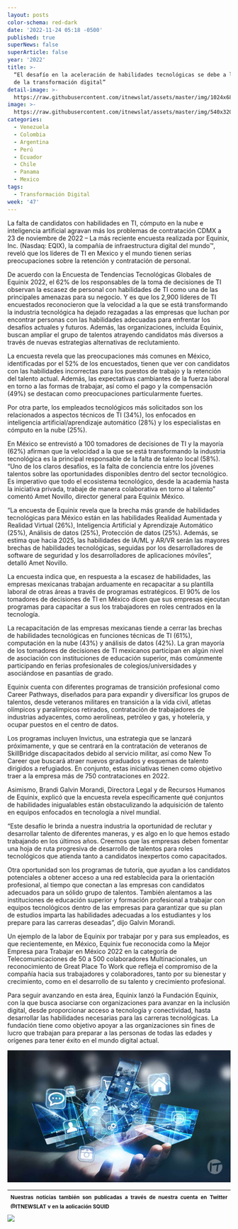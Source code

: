 ```yaml
---
layout: posts
color-schema: red-dark
date: '2022-11-24 05:18 -0500'
published: true
superNews: false
superArticle: false
year: '2022'
title: >-
  “El desafío en la aceleración de habilidades tecnológicas se debe a la rapidez
  de la transformación digital”
detail-image: >-
  https://raw.githubusercontent.com/itnewslat/assets/master/img/1024x680/Transformacion-Digital-g.jpg
image: >-
  https://raw.githubusercontent.com/itnewslat/assets/master/img/540x320/Transformacion-Digital-p.jpg
categories:
  - Venezuela
  - Colombia
  - Argentina
  - Perú
  - Ecuador
  - Chile
  - Panama
  - Mexico
tags:
  - Transformación Digital
week: '47'
---
```

La falta de candidatos con habilidades en TI, cómputo en la nube e inteligencia artificial agravan más los problemas de contratación
CDMX a 23 de noviembre de 2022 – La más reciente encuesta realizada por Equinix, Inc. (Nasdaq: EQIX), la compañía de infraestructura digital del mundo™, reveló que los líderes de TI en Mexico y el mundo tienen serias preocupaciones sobre la retención y contratación de personal.

De acuerdo con la Encuesta de Tendencias Tecnológicas Globales de Equinix 2022, el 62% de los responsables de la toma de decisiones de TI observan la escasez de personal con habilidades de TI como una de las principales amenazas para su negocio. Y es que los 2,900 líderes de TI encuestados reconocieron que la velocidad a la que se está transformando la industria tecnológica ha dejado rezagadas a las empresas que luchan por encontrar personas con las habilidades adecuadas para enfrentar los desafíos actuales y futuros. Además, las organizaciones, incluida Equinix, buscan ampliar el grupo de talentos atrayendo candidatos más diversos a través de nuevas estrategias alternativas de reclutamiento.

La encuesta revela que las preocupaciones más comunes en México, identificadas por el 52% de los encuestados, tienen que ver con candidatos con las habilidades incorrectas para los puestos de trabajo y la retención del talento actual. Además, las expectativas cambiantes de la fuerza laboral en torno a las formas de trabajar, así como el pago y la compensación (49%) se destacan como preocupaciones particularmente fuertes.

Por otra parte, los empleados tecnológicos más solicitados son los relacionados a aspectos técnicos de TI (34%), los enfocados en inteligencia artificial/aprendizaje automático (28%) y los especialistas en cómputo en la nube (25%).

En México se entrevistó a 100 tomadores de decisiones de TI y la mayoría (62%) afirman que la velocidad a la que se está transformando la industria tecnológica es la principal responsable de la falta de talento local (58%). “Uno de los claros desafíos, es la falta de conciencia entre los jóvenes talentos sobre las oportunidades disponibles dentro del sector tecnológico. Es imperativo que todo el ecosistema tecnológico, desde la academia hasta la iniciativa privada, trabaje de manera colaborativa en torno al talento” comentó Amet Novillo, director general para Equinix México.

“La encuesta de Equinix revela que la brecha más grande de habilidades tecnológicas para México están en las habilidades Realidad Aumentada y Realidad Virtual (26%), Inteligencia Artificial y Aprendizaje Automático (25%), Análisis de datos (25%), Protección de datos (25%). Además, se estima que hacia 2025, las habilidades de IA/ML y AR/VR serán las mayores brechas de habilidades tecnológicas, seguidas por los desarrolladores de software de seguridad y los desarrolladores de aplicaciones móviles”, detalló Amet Novillo.

La encuesta indica que, en respuesta a la escasez de habilidades, las empresas mexicanas trabajan arduamente en recapacitar a su plantilla laboral de otras áreas a través de programas estratégicos. El 90% de los tomadores de decisiones de TI en México dicen que sus empresas ejecutan programas para capacitar a sus los trabajadores en roles centrados en la tecnología.

La recapacitación de las empresas mexicanas tiende a cerrar las brechas de habilidades tecnológicas en funciones técnicas de TI (61%), computación en la nube (43%) y análisis de datos (42%). La gran mayoría de los tomadores de decisiones de TI mexicanos participan en algún nivel de asociación con instituciones de educación superior, más comúnmente participando en ferias profesionales de colegios/universidades y asociándose en pasantías de grado.

Equinix cuenta con diferentes programas de transición profesional como Career Pathways, diseñados para para expandir y diversificar los grupos de talentos, desde veteranos militares en transición a la vida civil, atletas olímpicos y paralímpicos retirados, contratación de trabajadores de industrias adyacentes, como aerolíneas, petróleo y gas, y hotelería, y ocupar puestos en el centro de datos.

Los programas incluyen Invictus, una estrategia que se lanzará próximamente, y que se centrará en la contratación de veteranos de SkillBridge discapacitados debido al servicio militar, así como New To Career que buscará atraer nuevos graduados y esquemas de talento dirigidos a refugiados. En conjunto, estas iniciativas tienen como objetivo traer a la empresa más de 750 contrataciones en 2022.

Asimismo, Brandi Galvin Morandi, Directora Legal y de Recursos Humanos de Equinix, explicó que la encuesta revela específicamente qué conjuntos de habilidades inigualables están obstaculizando la adquisición de talento en equipos enfocados en tecnología a nivel mundial.

“Este desafío le brinda a nuestra industria la oportunidad de reclutar y desarrollar talento de diferentes maneras, y es algo en lo que hemos estado trabajando en los últimos años. Creemos que las empresas deben fomentar una hoja de ruta progresiva de desarrollo de talentos para roles tecnológicos que atienda tanto a candidatos inexpertos como capacitados. 

Otra oportunidad son los programas de tutoría, que ayudan a los candidatos potenciales a obtener acceso a una red establecida para la orientación profesional, al tiempo que conectan a las empresas con candidatos adecuados para un sólido grupo de talentos. También alentamos a las instituciones de educación superior y formación profesional a trabajar con equipos tecnológicos dentro de las empresas para garantizar que su plan de estudios imparta las habilidades adecuadas a los estudiantes y los prepare para las carreras deseadas”, dijo Galvin Morandi.

Un ejemplo de la labor de Equinix por trabajar por y para sus empleados, es que recientemente, en México, Equinix fue reconocida como la Mejor Empresa para Trabajar en México 2022 en la categoría de Telecomunicaciones de 50 a 500 colaboradores Multinacionales, un reconocimiento de Great Place To Work que refleja el compromiso de la compañía hacia sus trabajadores y colaboradores, tanto por su bienestar y crecimiento, como en el desarrollo de su talento y crecimiento profesional.

Para seguir avanzando en esta área, Equinix lanzó la Fundación Equinix, con la que busca asociarse con organizaciones para avanzar en la inclusión digital, desde proporcionar acceso a tecnología y conectividad, hasta desarrollar las habilidades necesarias para las carreras tecnológicas. La fundación tiene como objetivo apoyar a las organizaciones sin fines de lucro que trabajan para preparar a las personas de todas las edades y orígenes para tener éxito en el mundo digital actual.

![](https://raw.githubusercontent.com/itnewslat/assets/master/img/540x320/Transformacion-Digital-p.jpg)

<table style="height: 42px;" width="569">
<tbody>
<tr>
<td style="text-align: justify;"><sub><strong>Nuestras noticias también son publicadas a través de nuestra cuenta en Twitter <a href="https://twitter.com/itnewslat?lang=es">@ITNEWSLAT</a> y en la aplicación <a href="https://squidapp.co/en/">SQUID</a></strong></sub></td>
</tr>
</tbody>
</table>

<img src="https://tracker.metricool.com/c3po.jpg?hash=56f88a41e39ab42c063cc51676587a04"/>